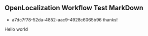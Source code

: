 ## OpenLocalization Workflow Test MarkDown
* a7dc7f78-52da-4852-aac9-4928c6065b96 
thanks!

Hello world